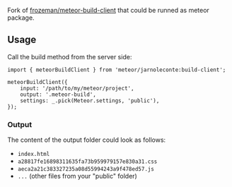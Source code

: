 Fork of [frozeman/meteor-build-client](https://github.com/frozeman/meteor-build-client) that could be runned as meteor package.


## Usage

Call the build method from the server side:

    import { meteorBuildClient } from 'meteor/jarnoleconte:build-client';
    
    meteorBuildClient({
        input: '/path/to/my/meteor/project',
        output: '.meteor-build',
        settings: _.pick(Meteor.settings, 'public'),
    });

### Output

The content of the output folder could look as follows:

- `index.html`
- `a28817fe16898311635fa73b959979157e830a31.css`
- `aeca2a21c383327235a08d55994243a9f478ed57.js`
- `...` (other files from your "public" folder)
